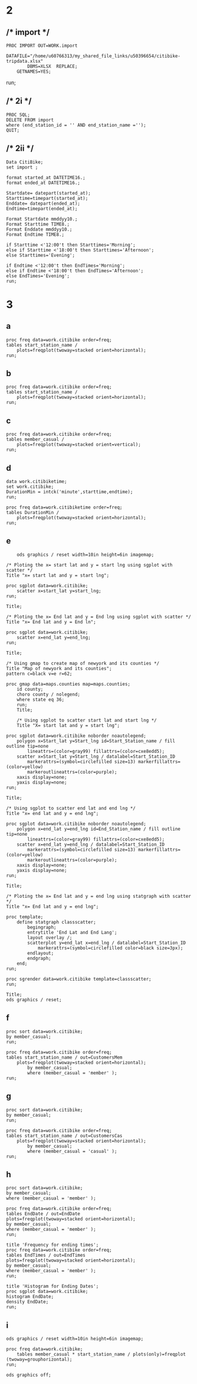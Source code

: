 # 2

## /* import */

    PROC IMPORT OUT=WORK.import 
            DATAFILE="/home/u60766313/my_shared_file_links/u50396654/citibike-tripdata.xlsx"
            DBMS=XLSX  REPLACE;
        GETNAMES=YES;
run;


## /* 2i */

    PROC SQL;
    DELETE FROM import
    where (end_station_id = '' AND end_station_name ='');
    QUIT;



## /* 2ii */

    Data CitiBike;
    set import ;

    format started_at DATETIME16.;
    format ended_at DATETIME16.;

    Startdate= datepart(started_at);
    Starttime=timepart(started_at);
    Enddate= datepart(ended_at);
    Endtime=timepart(ended_at);

    Format Startdate mmddyy10.;
    Format Starttime TIME8.;
    Format Enddate mmddyy10.;
    Format Endtime TIME8.;

    if Starttime <'12:00't then Starttimes='Morning';
    else if Starttime <'18:00't then Starttimes='Afternoon';
    else Starttimes='Evening';

    if Endtime <'12:00't then EndTimes='Morning';
    else if Endtime <'18:00't then EndTimes='Afternoon';
    else EndTimes='Evening';
    run;



# 3
## a

    proc freq data=work.citibike order=freq;
    tables start_station_name / 
        plots=freqplot(twoway=stacked orient=horizontal);
    run;


## b

    proc freq data=work.citibike order=freq;
    tables start_station_name / 
        plots=freqplot(twoway=stacked orient=horizontal);
    run;


## c


    proc freq data=work.citibike order=freq;
    tables member_casual / 
        plots=freqplot(twoway=stacked orient=vertical);
    run;



## d

    data work.citibiketime; 
    set work.citibike; 
    DurationMin = intck('minute',starttime,endtime); 
    run;

    proc freq data=work.citibiketime order=freq;
    tables DurationMin / 
        plots=freqplot(twoway=stacked orient=horizontal);
    run;


## e

        ods graphics / reset width=10in height=6in imagemap;

    /* Ploting the x= start lat and y = start lng using sgplot with scatter */
    Title "x= start lat and y = start lng";

    proc sgplot data=work.citibike;
        scatter x=start_lat y=start_lng;
    run;

    Title;

    /* Ploting the x= End lat and y = End lng using sgplot with scatter */
    Title "x= End lat and y = End ln";

    proc sgplot data=work.citibike;
        scatter x=end_lat y=end_lng;
    run;

    Title;

    /* Using gmap to create map of newyork and its counties */
    Title "Map of newyork and its counties";
    pattern c=black v=e r=62;

    proc gmap data=maps.counties map=maps.counties;
        id county;
        choro county / nolegend;
        where state eq 36;
        run;
        Title;

        /* Using sgplot to scatter start lat and start lng */
        Title "X= start lat and y = start lng";

    proc sgplot data=work.citibike noborder noautolegend;
        polygon x=Start_lat y=Start_lng id=Start_Station_name / fill outline tip=none 
            lineattrs=(color=gray99) fillattrs=(color=cxe8edd5);
        scatter x=Start_lat y=Start_lng / datalabel=Start_Station_ID 
            markerattrs=(symbol=circlefilled size=13) markerfillattrs=(color=yellow) 
            markeroutlineattrs=(color=purple);
        xaxis display=none;
        yaxis display=none;
    run;

    Title;

    /* Using sgplot to scatter end lat and end lng */
    Title "x= end lat and y = end lng";

    proc sgplot data=work.citibike noborder noautolegend;
        polygon x=end_lat y=end_lng id=End_Station_name / fill outline tip=none 
            lineattrs=(color=gray99) fillattrs=(color=cxe8edd5);
        scatter x=end_lat y=end_lng / datalabel=Start_Station_ID 
            markerattrs=(symbol=circlefilled size=13) markerfillattrs=(color=yellow) 
            markeroutlineattrs=(color=purple);
        xaxis display=none;
        yaxis display=none;
    run;

    Title;

    /* Ploting the x= End lat and y = end lng using statgraph with scatter */
    Title "x= End lat and y = end lng";

    proc template;
        define statgraph classscatter;
            begingraph;
            entrytitle 'End Lat and End Lang';
            layout overlay /;
            scatterplot y=end_lat x=end_lng / datalabel=Start_Station_ID 
                markerattrs=(symbol=circlefilled color=black size=3px);
            endlayout;
            endgraph;
        end;
    run;

    proc sgrender data=work.citibike template=classscatter;
    run;

    Title;
    ods graphics / reset;



## f

    proc sort data=work.citibike;
    by member_casual;
    run;

    proc freq data=work.citibike order=freq;
    tables start_station_name / out=CustomersMem
        plots=freqplot(twoway=stacked orient=horizontal);
            by member_casual;
            where (member_casual = 'member' );
    run;



## g


    proc sort data=work.citibike;
    by member_casual;
    run;

    proc freq data=work.citibike order=freq;
    tables start_station_name / out=CustomersCas
        plots=freqplot(twoway=stacked orient=horizontal);
            by member_casual;
            where (member_casual = 'casual' );
    run;



## h


    proc sort data=work.citibike;
	by member_casual;
	where (member_casual = 'member' );

    proc freq data=work.citibike order=freq;
    tables EndDate / out=EndDate
    plots=freqplot(twoway=stacked orient=horizontal);	
    by member_casual;
    where (member_casual = 'member' );
    run;

    title 'Frequency for ending times';
    proc freq data=work.citibike order=freq;
    tables EndTimes / out=EndTimes
    plots=freqplot(twoway=stacked orient=horizontal);
    by member_casual;
    where (member_casual = 'member' );
    run;

    title 'Histogram for Ending Dates';
    proc sgplot data=work.citibike;
    histogram EndDate;
    density EndDate;
    run;

 
## i
    ods graphics / reset width=10in height=6in imagemap;

    proc freq data=work.citibike;
        tables member_casual * start_station_name / plots(only)=freqplot 
    (twoway=grouphorizontal);
    run;

    ods graphics off;